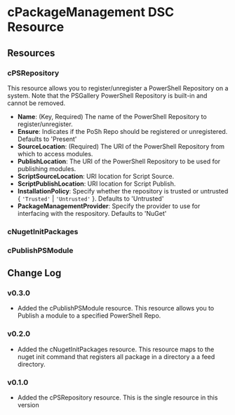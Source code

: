 # cPackageManagement DSC Resource

## Resources

### cPSRepository

This resource allows you to register/unregister a PowerShell Repository on a system.  Note that the PSGallery PowerShell Repository is built-in and cannot be removed.
* **Name**: (Key, Required) The name of the PowerShell Repository to register/unregister.
* **Ensure**: Indicates if the PoSh Repo should be registered or unregistered. Defaults to 'Present'
* **SourceLocation**: (Required) The URI of the PowerShell Repository from which to access modules.
* **PublishLocation**: The URI of the PowerShell Repository to be used for publishing modules.
* **ScriptSourceLocation**: URI location for Script Source.
* **ScriptPublishLocation**: URI location for Script Publish.
* **InstallationPolicy**: Specify whether the repository is trusted or untrusted { `'Trusted'` | `'Untrusted'` }.  Defaults to 'Untrusted'
* **PackageManagementProvider**: Specify the provider to use for interfacing with the respository.  Defaults to 'NuGet'

### cNugetInitPackages

### cPublishPSModule


## Change Log

### v0.3.0
* Added the cPublishPSModule resource.  This resource allows you to Publish a module to a specified PowerShell Repo.

### v0.2.0
* Added the cNugetInitPackages resource.  This resource maps to the nuget init command that registers all package in a directory a a feed directory.

### v0.1.0
* Added the cPSRepository resource.  This is the single resource in this version

